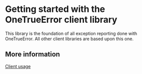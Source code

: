 Getting started with the OneTrueError client library
=================================

This library is the foundation of all exception reporting done with OneTrueError. All other client libraries are based upon this one.

## More information

[Client usage](../../index.md)

